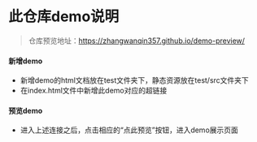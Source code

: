 # 此仓库demo说明
> 仓库预览地址：https://zhangwanqin357.github.io/demo-preview/

#### 新增demo
- 新增demo的html文档放在test文件夹下，静态资源放在test/src文件夹下
- 在index.html文件中新增此demo对应的超链接
#### 预览demo
- 进入上述连接之后，点击相应的“点此预览”按钮，进入demo展示页面

